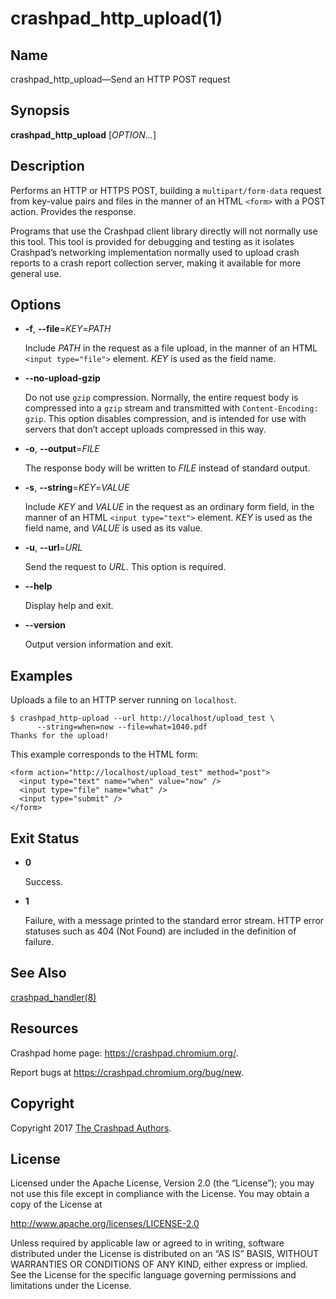 <!--
Copyright 2017 The Crashpad Authors

Licensed under the Apache License, Version 2.0 (the "License");
you may not use this file except in compliance with the License.
You may obtain a copy of the License at

    http://www.apache.org/licenses/LICENSE-2.0

Unless required by applicable law or agreed to in writing, software
distributed under the License is distributed on an "AS IS" BASIS,
WITHOUT WARRANTIES OR CONDITIONS OF ANY KIND, either express or implied.
See the License for the specific language governing permissions and
limitations under the License.
-->

# crashpad_http_upload(1)

## Name

crashpad_http_upload—Send an HTTP POST request

## Synopsis

**crashpad_http_upload** [_OPTION…_]

## Description

Performs an HTTP or HTTPS POST, building a `multipart/form-data` request from
key-value pairs and files in the manner of an HTML `<form>` with a POST action.
Provides the response.

Programs that use the Crashpad client library directly will not normally use
this tool. This tool is provided for debugging and testing as it isolates
Crashpad’s networking implementation normally used to upload crash reports to
a crash report collection server, making it available for more general use.

## Options

 * **-f**, **--file**=_KEY_=_PATH_

   Include _PATH_ in the request as a file upload, in the manner of an HTML
   `<input type="file">` element. _KEY_ is used as the field name.

 * **--no-upload-gzip**

   Do not use `gzip` compression. Normally, the entire request body is
   compressed into a `gzip` stream and transmitted with `Content-Encoding:
   gzip`. This option disables compression, and is intended for use with servers
   that don’t accept uploads compressed in this way.

 * **-o**, **--output**=_FILE_

   The response body will be written to _FILE_ instead of standard output.

 * **-s**, **--string**=_KEY_=_VALUE_

   Include _KEY_ and _VALUE_ in the request as an ordinary form field, in the
   manner of an HTML `<input type="text">` element. _KEY_ is used as the field
   name, and _VALUE_ is used as its value.

 * **-u**, **--url**=_URL_

   Send the request to _URL_. This option is required.

 * **--help**

   Display help and exit.

 * **--version**

   Output version information and exit.

## Examples

Uploads a file to an HTTP server running on `localhost`.

```
$ crashpad_http-upload --url http://localhost/upload_test \
      --string=when=now --file=what=1040.pdf
Thanks for the upload!
```

This example corresponds to the HTML form:

```
<form action="http://localhost/upload_test" method="post">
  <input type="text" name="when" value="now" />
  <input type="file" name="what" />
  <input type="submit" />
</form>
```

## Exit Status

 * **0**

   Success.

 * **1**

   Failure, with a message printed to the standard error stream. HTTP error
   statuses such as 404 (Not Found) are included in the definition of failure.

## See Also

[crashpad_handler(8)](../handler/crashpad_handler.md)

## Resources

Crashpad home page: https://crashpad.chromium.org/.

Report bugs at https://crashpad.chromium.org/bug/new.

## Copyright

Copyright 2017 [The Crashpad
Authors](https://chromium.googlesource.com/crashpad/crashpad/+/main/AUTHORS).

## License

Licensed under the Apache License, Version 2.0 (the “License”);
you may not use this file except in compliance with the License.
You may obtain a copy of the License at

  http://www.apache.org/licenses/LICENSE-2.0

Unless required by applicable law or agreed to in writing, software
distributed under the License is distributed on an “AS IS” BASIS,
WITHOUT WARRANTIES OR CONDITIONS OF ANY KIND, either express or implied.
See the License for the specific language governing permissions and
limitations under the License.
